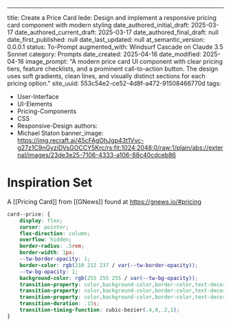 ---
title: Create a Price Card
lede: Design and implement a responsive pricing card component with modern styling
date_authored_initial_draft: 2025-03-17
date_authored_current_draft: 2025-03-17
date_authored_final_draft: null
date_first_published: null
date_last_updated: null
at_semantic_version: 0.0.0.1
status: To-Prompt
augmented_with: Windsurf Cascade on Claude 3.5 Sonnet
category: Prompts
date_created: 2025-04-16
date_modified: 2025-04-16
image_prompt: "A modern price card UI component with clear pricing tiers, feature checklists, and a prominent call-to-action button. The design uses soft gradients, clean lines, and visually distinct sections for each pricing option."
site_uuid: 553c54e2-ce52-4d8f-a472-91508466770d
tags:
  - User-Interface
  - UI-Elements
  - Pricing-Components
  - CSS
  - Responsive-Design
authors:
  - Michael Staton
banner_image: https://img.recraft.ai/45cFAgOhJgp43t1Vvc-g27z1C9nGyziDVsGOCCY5Krc/rs:fit:1024:2048:0/raw:1/plain/abs://external/images/23de3e25-7106-4333-a106-88c40cdceb86

# Inspiration Set
A [[Pricing Card]] from [[GNews]] found at https://gnews.io/#pricing
```css
card--price: {
    display: flex;
    cursor: pointer;
    flex-direction: column;
    overflow: hidden;
    border-radius: .5rem;
    border-width: 1px;
    --tw-border-opacity: 1;
    border-color: rgb(210 212 237 / var(--tw-border-opacity));
    --tw-bg-opacity: 1;
    background-color: rgb(255 255 255 / var(--tw-bg-opacity));
    transition-property: color,background-color,border-color,text-decoration-color,fill,stroke,opacity,box-shadow,transform,filter,-webkit-backdrop-filter;
    transition-property: color,background-color,border-color,text-decoration-color,fill,stroke,opacity,box-shadow,transform,filter,backdrop-filter;
    transition-property: color,background-color,border-color,text-decoration-color,fill,stroke,opacity,box-shadow,transform,filter,backdrop-filter,-webkit-backdrop-filter;
    transition-duration: .15s;
    transition-timing-function: cubic-bezier(.4,0,.2,1);
}